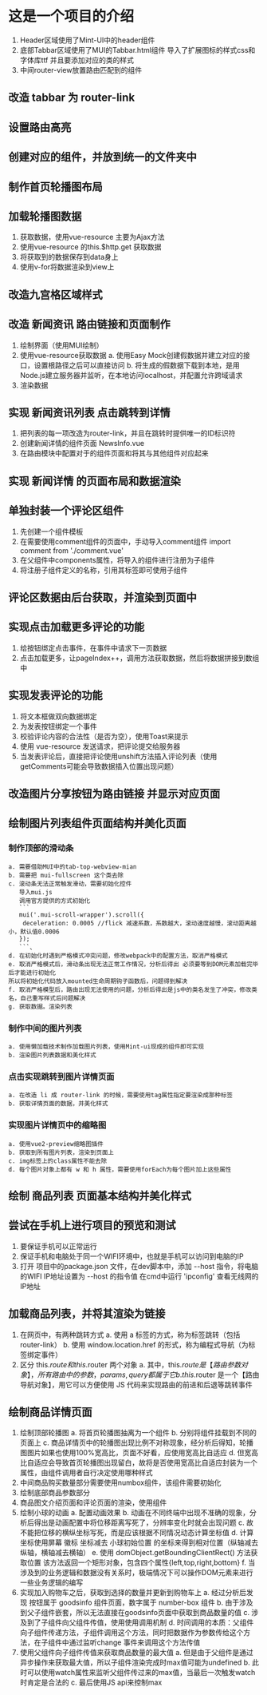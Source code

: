 # 这是一个项目的介绍

1. Header区域使用了Mint-UI中的header组件
2. 底部Tabbar区域使用了MUI的Tabbar.html组件
      导入了扩展图标的样式css和字体库ttf
      并且要添加对应的类的样式
3. 中间router-view放置路由匹配到的组件

## 改造 tabbar 为 router-link

## 设置路由高亮

## 创建对应的组件，并放到统一的文件夹中

## 制作首页轮播图布局

## 加载轮播图数据
1. 获取数据，使用vue-resource 主要为Ajax方法
2. 使用vue-resource 的this.$http.get 获取数据
3. 将获取到的数据保存到data身上
4. 使用v-for将数据渲染到view上

## 改造九宫格区域样式

## 改造 新闻资讯 路由链接和页面制作
1. 绘制界面（使用MUI绘制）
2. 使用vue-resource获取数据
    a. 使用Easy Mock创建假数据并建立对应的接口，设置根路径之后可以直接访问
    b. 将生成的假数据下载到本地，是用Node.js建立服务器并监听，在本地访问localhost，并配置允许跨域请求
3. 渲染数据

## 实现 新闻资讯列表 点击跳转到详情
1. 把列表的每一项改造为router-link，并且在跳转时提供唯一的ID标识符
2. 创建新闻详情的组件页面 NewsInfo.vue
3. 在路由模块中配置对于的组件页面和将其与其他组件对应起来

## 实现 新闻详情 的页面布局和数据渲染

## 单独封装一个评论区组件
1. 先创建一个组件模板
2. 在需要使用comment组件的页面中，手动导入comment组件
    import comment from './comment.vue'
3. 在父组件中components属性，将导入的组件进行注册为子组件
4. 将注册子组件定义的名称，引用其标签即可使用子组件

## 评论区数据由后台获取，并渲染到页面中

## 实现点击加载更多评论的功能
1. 给按钮绑定点击事件，在事件中请求下一页数据
2. 点击加载更多，让pageIndex++，调用方法获取数据，然后将数据拼接到数组中

## 实现发表评论的功能
1. 将文本框做双向数据绑定
2. 为发表按钮绑定一个事件
3. 校验评论内容的合法性（是否为空），使用Toast来提示
4. 使用 vue-resource 发送请求，把评论提交给服务器
5. 当发表评论后，直接把评论使用unshift方法插入评论列表（使用getComments可能会导致数据插入位置出现问题）

## 改造图片分享按钮为路由链接 并显示对应页面

## 绘制图片列表组件页面结构并美化页面
### 制作顶部的滑动条
    a. 需要借助MUI中的tab-top-webview-mian
    b. 需要把 mui-fullscreen 这个类去除
    c. 滚动条无法正常触发滑动，需要初始化控件
       导入mui.js
       调用官方提供的方式初始化
       ```
       mui('.mui-scroll-wrapper').scroll({
       	deceleration: 0.0005 //flick 减速系数，系数越大，滚动速度越慢，滚动距离越小，默认值0.0006
       });
       ```、
    d. 在初始化时遇到严格模式冲突问题，修改webpack中的配置方法，取消严格模式
    e. 取消严格模式后，滑动条出现无法正常工作情况，分析后得出 必须要等到DOM元素加载完毕后才能进行初始化
    所以将初始化代码放入mounted生命周期钩子函数后，问题得到解决
    f. 取消严格模型后，路由出现无法使用的问题，分析后得出是js中的类名发生了冲突，修改类名，自己重写样式后问题解决
    g. 获取数据。渲染列表
### 制作中间的图片列表
    a. 使用懒加载技术制作加载图片列表，使用Mint-ui现成的组件即可实现
    b. 渲染图片列表数据和美化样式

### 点击实现跳转到图片详情页面
    a. 在改造 li 成 router-link 的时候，需要使用tag属性指定要渲染成那种标签
    b. 获取详情页面的数据，并美化样式

### 实现图片详情页中的缩略图
    a. 使用vue2-preview缩略图插件
    b. 获取到所有图片列表，渲染到页面上
    c. img标签上的class属性不能去除
    d. 每个图片对象上都有 w 和 h 属性，需要使用forEach为每个图片加上这些属性

## 绘制 商品列表 页面基本结构并美化样式

## 尝试在手机上进行项目的预览和测试
   1. 要保证手机可以正常运行
   2. 保证手机和电脑处于同一个WIFI环境中，也就是手机可以访问到电脑的IP
   3. 打开 项目中的package.json 文件，在dev脚本中，添加 --host 指令，将电脑的WIFI IP地址设置为 --host 的指令值
     在cmd中运行 'ipconfig' 查看无线网的IP地址

## 加载商品列表，并将其渲染为链接
   1. 在网页中，有两种跳转方式
      a. 使用 a 标签的方式，称为标签跳转（包括router-link）
      b. 使用 window.location.href 的形式，称为编程式导航（为标签绑定事件）
   2. 区分 this.$route 和 this.$router 两个对象
      a. 其中，this.$route 是【路由参数对象】，所有路由中的参数，params, query 都属于它
      b. this.$router  是一个【路由导航对象】，用它可以方便使用 JS 代码来实现路由的前进和后退等跳转事件

## 绘制商品详情页面
   1. 绘制顶部轮播图
      a. 将首页轮播图抽离为一个组件
      b. 分别将组件挂载到不同的页面上
      c. 商品详情页中的轮播图出现比例不对称现象，经分析后得知，轮播图图片如果也使用100%宽高比，页面不好看，应使用宽高比自适应
      d. 但宽高比自适应会导致首页轮播图出现留白，故将是否使用宽高比自适应封装为一个属性，由组件调用者自行决定使用哪种样式
   2. 中间商品购买数量部分需要使用numbox组件，该组件需要初始化
   3. 绘制底部商品参数部分
   4. 商品图文介绍页面和评论页面的渲染，使用组件
   5. 绘制小球的动画
      a. 配置动画效果
      b. 动画在不同终端中出现不准确的现象，分析后得出是动画配置中将位移距离写死了，分辨率变化时就会出现问题
      c. 故不能把位移的横纵坐标写死，而是应该根据不同情况动态计算坐标值
      d. 计算坐标使用屏幕 徽标 坐标减去 小球初始位置 的坐标来得到相对位置（纵轴减去纵轴，横轴减去横轴）
      e. 使用 domObject.getBoundingClientRect() 方法获取位置 该方法返回一个矩形对象，包含四个属性{left,top,right,bottom}
      f. 当涉及到的业务逻辑和数据没有关系时，极端情况下可以操作DOM元素来进行一些业务逻辑的编写
   6. 实现加入购物车之后，获取到选择的数量并更新到购物车上
      a. 经过分析后发现 按钮属于 goodsinfo 组件页面，数字属于 number-box 组件
      b. 由于涉及到父子组件嵌套，所以无法直接在goodsinfo页面中获取到商品数量的值
      c. 涉及到了子组件向父组件传值，使用使用调用机制
      d. 时间调用的本质：父组件向子组件传递方法，子组件调用这个方法，同时把数据作为参数传给这个方法，在子组件中通过监听change
      事件来调用这个方法传值
   7. 使用父组件向子组件传值来获取商品数量的最大值
      a. 但是由于父组件是通过异步操作来获取最大值，所以子组件渲染完成时max值可能为undefined
      b. 此时可以使用watch属性来监听父组件传过来的max值，当最后一次触发watch时肯定是合法的
      c. 最后使用JS api来控制max

